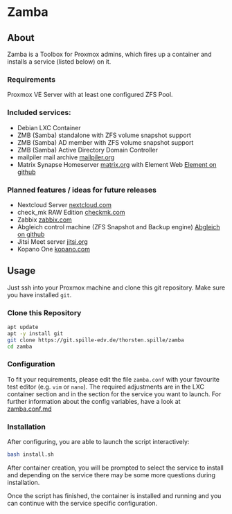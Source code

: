 # Zamba

## About
Zamba is a Toolbox for Proxmox admins, which fires up a container and installs a service (listed below) on it.
### Requirements
Proxmox VE Server with at least one configured ZFS Pool.
### Included services:
- Debian LXC Container
- ZMB (Samba) standalone with ZFS volume snapshot support
- ZMB (Samba) AD member with ZFS volume snapshot support
- ZMB (Samba) Active Directory Domain Controller
- mailpiler mail archive [mailpiler.org](https://www.mailpiler.org/)
- Matrix Synapse Homeserver [matrix.org](https://matrix.org/docs/projects/server/synapse) with Element Web [Element on github](https://github.com/vector-im/element-web)
### Planned features / ideas for future releases
- Nextcloud Server [nextcloud.com](https://nextcloud.com/)
- check_mk RAW Edition [checkmk.com](https://checkmk.com)
- Zabbix [zabbix.com](https://zabbix.com)
- Abgleich control machine (ZFS Snapshot and Backup engine) [Abgleich on github](https://github.com/pleiszenburg/abgleich)
- Jitsi Meet server [jitsi.org](https://jitsi.org/jitsi-meet/)
- Kopano One [kopano.com](https://kopano.com/)
## Usage
Just ssh into your Proxmox machine and clone this git repository. Make sure you have installed `git`.
### Clone this Repository
```bash
apt update
apt -y install git
git clone https://git.spille-edv.de/thorsten.spille/zamba
cd zamba
```
### Configuration
To fit your requirements, please edit the file `zamba.conf` with your favourite test editor (e.g. `vim` or `nano`).
The required adjustments are in the LXC container section and in the section for the service you want to launch.
For further information about the config variables, have a look at [zamba.conf.md](zamba.conf.md)
### Installation
After configuring, you are able to launch the script interactively:
```bash
bash install.sh
```
After container creation, you will be prompted to select the service to install and depending on the service there may be some more questions during installation.

Once the script has finished, the container is installed and running and you can continue with the service specific configuration.